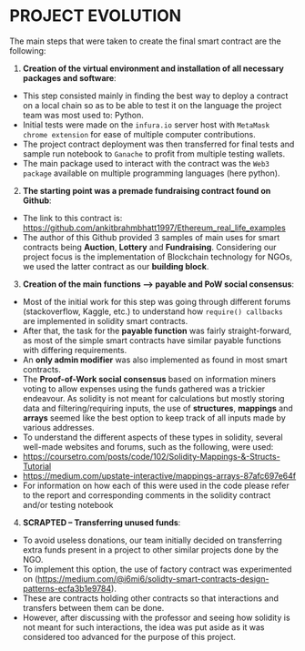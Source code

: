 # PROJECT EVOLUTION

The main steps that were taken to create the final smart contract are the following:

1.  __Creation of the virtual environment and installation of all necessary packages and software__:

*  This step consisted mainly in finding the best way to deploy a contract on a local chain so as to be able to test it on the language the project team was most used to: Python. 
*  Initial tests were made on the `infura.io` server host with `MetaMask chrome extension` for ease of multiple computer contributions.
*  The project contract deployment was then transferred for final tests and sample run notebook to `Ganache` to profit from multiple testing wallets. 
*  The main package used to interact with the contract was the `Web3 package` available on multiple programming languages (here python).

2.  __The starting point was a premade fundraising contract found on Github__:
 *  The link to this contract is: https://github.com/ankitbrahmbhatt1997/Ethereum_real_life_examples
 *  The author of this Github provided 3 samples of main uses for smart contracts being __Auction__, __Lottery__ and __Fundraising__. Considering our project focus is the implementation of Blockchain technology for NGOs, we used the latter contract as our __building block__.
 
3. __Creation of the main functions --> payable and PoW social consensus__:
*  Most of the initial work for this step was going through different forums (stackoverflow, Kaggle, etc.) to understand how `require() callbacks` are implemented in solidity smart contracts.
*  After that, the task for the __payable function__ was fairly straight-forward, as most of the simple smart contracts have similar payable functions with differing requirements.
*  An __only admin modifier__ was also implemented as found in most smart contracts.
*  The __Proof-of-Work social consensus__ based on information miners voting to allow expenses using the funds gathered was a trickier endeavour. As solidity is not meant for calculations but mostly storing data and filtering/requiring inputs, the use of __structures__, __mappings__ and __arrays__ seemed like the best option to keep track of all inputs made by various addresses. 
*  To understand the different aspects of these types in solidity, several well-made websites and forums, such as the following, were used:
  *  https://coursetro.com/posts/code/102/Solidity-Mappings-&-Structs-Tutorial
  *  https://medium.com/upstate-interactive/mappings-arrays-87afc697e64f
*  For information on how each of this were used in the code please refer to the report and corresponding comments in the solidity contract and/or testing notebook

4. __SCRAPTED – Transferring unused funds__:
*  To avoid useless donations, our team initially decided on transferring extra funds present in a project to other similar projects done by the NGO. 
*  To implement this option, the use of factory contract was experimented on (https://medium.com/@i6mi6/solidty-smart-contracts-design-patterns-ecfa3b1e9784).
*  These are contracts holding other contracts so that interactions and transfers between them can be done. 
*  However, after discussing with the professor and seeing how solidity is not meant for such interactions, the idea was put aside as it was considered too advanced for the purpose of this project.
